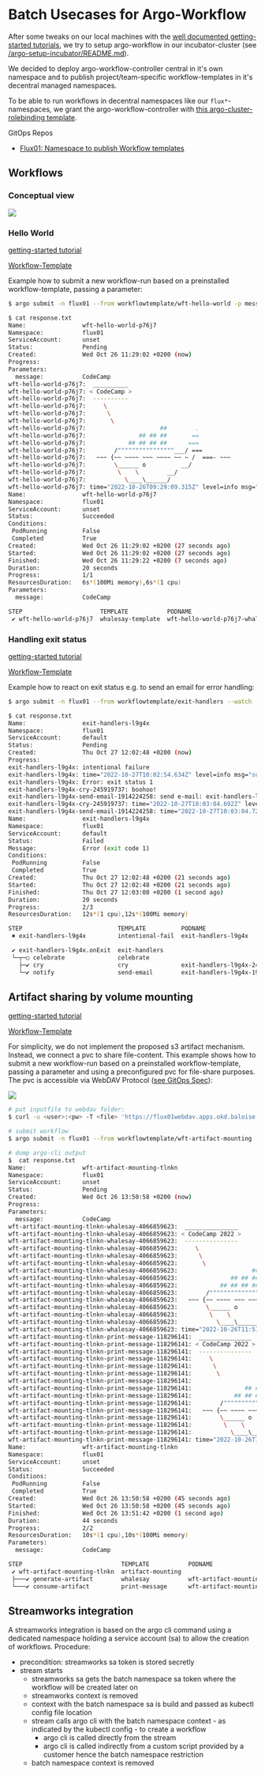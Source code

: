 # Batch Usecases for Argo-Workflow

After some tweaks on our local machines with the [well documented getting-started tutorials](https://argoproj.github.io/argo-workflows/walk-through/), we try to setup argo-workflow in our incubator-cluster (see [/argo-setup-incubator/README.md](/argo-setup-incubator/README.md)).

We decided to deploy argo-workflow-controller central in it's own namespace and to publish project/team-specific workflow-templates in it's decentral managed namespaces.

To be able to run workflows in decentral namespaces like our `flux*`-namespaces, we grant the argo-workflow-controller with [this argo-cluster-rolebinding template](https://github.com/baloise-incubator/code-camp-apps/blob/master/flux01/templates/argo-cluster-rolebinding.yaml).

GitOps Repos
* [Flux01: Namespace to publish Workflow templates](https://github.com/baloise-incubator/code-camp-apps/tree/master/flux01)

## Workflows

### Conceptual view

![](/assets/batch-deploy-submit.drawio.svg)

### Hello World
[getting-started tutorial](https://argoproj.github.io/argo-workflows/walk-through/hello-world/)

[Workflow-Template](https://github.com/baloise-incubator/code-camp-apps/blob/master/flux01/templates/wft-hello-world.yaml)

Example how to submit a new workflow-run based on a preinstalled workflow-template, passing a parameter:
```bash
$ argo submit -n flux01 --from workflowtemplate/wft-hello-world -p message=CodeCamp --watch --log | tee response.txt

$ cat response.txt   
Name:                wft-hello-world-p76j7
Namespace:           flux01
ServiceAccount:      unset
Status:              Pending
Created:             Wed Oct 26 11:29:02 +0200 (now)
Progress:            
Parameters:          
  message:           CodeCamp
wft-hello-world-p76j7:  __________ 
wft-hello-world-p76j7: < CodeCamp >
wft-hello-world-p76j7:  ---------- 
wft-hello-world-p76j7:     \
wft-hello-world-p76j7:      \
wft-hello-world-p76j7:       \     
wft-hello-world-p76j7:                     ##        .            
wft-hello-world-p76j7:               ## ## ##       ==            
wft-hello-world-p76j7:            ## ## ## ##      ===            
wft-hello-world-p76j7:        /""""""""""""""""___/ ===        
wft-hello-world-p76j7:   ~~~ {~~ ~~~~ ~~~ ~~~~ ~~ ~ /  ===- ~~~   
wft-hello-world-p76j7:        \______ o          __/            
wft-hello-world-p76j7:         \    \        __/             
wft-hello-world-p76j7:           \____\______/   
wft-hello-world-p76j7: time="2022-10-26T09:29:09.315Z" level=info msg="sub-process exited" argo=true error="<nil>"
Name:                wft-hello-world-p76j7
Namespace:           flux01
ServiceAccount:      unset
Status:              Succeeded
Conditions:          
 PodRunning          False
 Completed           True
Created:             Wed Oct 26 11:29:02 +0200 (27 seconds ago)
Started:             Wed Oct 26 11:29:02 +0200 (27 seconds ago)
Finished:            Wed Oct 26 11:29:22 +0200 (7 seconds ago)
Duration:            20 seconds
Progress:            1/1
ResourcesDuration:   6s*(100Mi memory),6s*(1 cpu)
Parameters:          
  message:           CodeCamp

STEP                      TEMPLATE           PODNAME                                             DURATION  MESSAGE
 ✔ wft-hello-world-p76j7  whalesay-template  wft-hello-world-p76j7-whalesay-template-1836767436  8s          

```

### Handling exit status
[getting-started tutorial](https://argoproj.github.io/argo-workflows/walk-through/exit-handlers/)

[Workflow-Template](https://github.com/baloise-incubator/code-camp-apps/blob/master/flux01/templates/wft-boohoo.yaml)

Example how to react on exit status e.g. to send an email for error handling:
```bash
$ argo submit -n flux01 --from workflowtemplate/exit-handlers --watch --log | tee response.txt

$ cat response.txt
Name:                exit-handlers-l9g4x
Namespace:           flux01
ServiceAccount:      default
Status:              Pending
Created:             Thu Oct 27 12:02:48 +0200 (now)
Progress:
exit-handlers-l9g4x: intentional failure
exit-handlers-l9g4x: time="2022-10-27T10:02:54.634Z" level=info msg="sub-process exited" argo=true error="<nil>"
exit-handlers-l9g4x: Error: exit status 1
exit-handlers-l9g4x-cry-245919737: boohoo!
exit-handlers-l9g4x-send-email-1914224258: send e-mail: exit-handlers-l9g4x Failed 10.861889. Failed steps [{"displayName":"exit-handlers-l9g4x","message":"Error (exit code 1)","templateName":"intentional-fail","phase":"Failed","podName":"exit-handlers-l9g4x","finishedAt":"2022-10-27T10:02:54Z"}]
exit-handlers-l9g4x-cry-245919737: time="2022-10-27T10:03:04.692Z" level=info msg="sub-process exited" argo=true error="<nil>"
exit-handlers-l9g4x-send-email-1914224258: time="2022-10-27T10:03:04.725Z" level=info msg="sub-process exited" argo=true error="<nil>"
Name:                exit-handlers-l9g4x
Namespace:           flux01
ServiceAccount:      default
Status:              Failed
Message:             Error (exit code 1)
Conditions:
 PodRunning          False
 Completed           True
Created:             Thu Oct 27 12:02:48 +0200 (21 seconds ago)
Started:             Thu Oct 27 12:02:48 +0200 (21 seconds ago)
Finished:            Thu Oct 27 12:03:08 +0200 (1 second ago)
Duration:            20 seconds
Progress:            2/3
ResourcesDuration:   12s*(1 cpu),12s*(100Mi memory)

STEP                           TEMPLATE          PODNAME                         DURATION  MESSAGE
 ✖ exit-handlers-l9g4x         intentional-fail  exit-handlers-l9g4x             6s        Error (exit code 1)

 ✔ exit-handlers-l9g4x.onExit  exit-handlers
 └─┬─○ celebrate               celebrate                                                   when 'Failed == Succeeded' evaluated false
   ├─✔ cry                     cry               exit-handlers-l9g4x-245919737   6s
   └─✔ notify                  send-email        exit-handlers-l9g4x-1914224258  6s
```

## Artifact sharing by volume mounting 
[getting-started tutorial](https://argoproj.github.io/argo-workflows/walk-through/volumes/)

[Workflow-Template](https://github.com/baloise-incubator/code-camp-apps/blob/master/flux01/templates/wft-artifact-mounting.yaml)

For simplicity, we do not implement the proposed s3 artifact mechanism. Instead, we connect a pvc to share file-content.
This example shows how to submit a new workflow-run based on a preinstalled workflow-template, passing a parameter and using a preconfigured pvc for file-share purposes. The pvc is accessible via WebDAV Protocol ([see GitOps Spec](https://github.dev/baloise-incubator/code-camp-apps)):

![](/assets/workflow.png)

```bash
# put inputfile to webdav folder:
$ curl -u <user>:<pw> -T <file> 'https://flux01webdav.apps.okd.baloise.dev'

# submit workflow
$ argo submit -n flux01 --from workflowtemplate/wft-artifact-mounting -p message=CodeCamp --watch --log | tee response.txt

# dump argo-cli output
$  cat response.txt
Name:                wft-artifact-mounting-tlnkn
Namespace:           flux01
ServiceAccount:      unset
Status:              Pending
Created:             Wed Oct 26 13:50:58 +0200 (now)
Progress:            
Parameters:          
  message:           CodeCamp
wft-artifact-mounting-tlnkn-whalesay-4066859623:  _______________ 
wft-artifact-mounting-tlnkn-whalesay-4066859623: < CodeCamp 2022 >
wft-artifact-mounting-tlnkn-whalesay-4066859623:  --------------- 
wft-artifact-mounting-tlnkn-whalesay-4066859623:     \
wft-artifact-mounting-tlnkn-whalesay-4066859623:      \
wft-artifact-mounting-tlnkn-whalesay-4066859623:       \     
wft-artifact-mounting-tlnkn-whalesay-4066859623:                     ##        .            
wft-artifact-mounting-tlnkn-whalesay-4066859623:               ## ## ##       ==            
wft-artifact-mounting-tlnkn-whalesay-4066859623:            ## ## ## ##      ===            
wft-artifact-mounting-tlnkn-whalesay-4066859623:        /""""""""""""""""___/ ===        
wft-artifact-mounting-tlnkn-whalesay-4066859623:   ~~~ {~~ ~~~~ ~~~ ~~~~ ~~ ~ /  ===- ~~~   
wft-artifact-mounting-tlnkn-whalesay-4066859623:        \______ o          __/            
wft-artifact-mounting-tlnkn-whalesay-4066859623:         \    \        __/             
wft-artifact-mounting-tlnkn-whalesay-4066859623:           \____\______/   
wft-artifact-mounting-tlnkn-whalesay-4066859623: time="2022-10-26T11:51:12.149Z" level=info msg="sub-process exited" argo=true error="<nil>"
wft-artifact-mounting-tlnkn-print-message-118296141:  _______________ 
wft-artifact-mounting-tlnkn-print-message-118296141: < CodeCamp 2022 >
wft-artifact-mounting-tlnkn-print-message-118296141:  --------------- 
wft-artifact-mounting-tlnkn-print-message-118296141:     \
wft-artifact-mounting-tlnkn-print-message-118296141:      \
wft-artifact-mounting-tlnkn-print-message-118296141:       \     
wft-artifact-mounting-tlnkn-print-message-118296141:                     ##        .            
wft-artifact-mounting-tlnkn-print-message-118296141:               ## ## ##       ==            
wft-artifact-mounting-tlnkn-print-message-118296141:            ## ## ## ##      ===            
wft-artifact-mounting-tlnkn-print-message-118296141:        /""""""""""""""""___/ ===        
wft-artifact-mounting-tlnkn-print-message-118296141:   ~~~ {~~ ~~~~ ~~~ ~~~~ ~~ ~ /  ===- ~~~   
wft-artifact-mounting-tlnkn-print-message-118296141:        \______ o          __/            
wft-artifact-mounting-tlnkn-print-message-118296141:         \    \        __/             
wft-artifact-mounting-tlnkn-print-message-118296141:           \____\______/   
wft-artifact-mounting-tlnkn-print-message-118296141: time="2022-10-26T11:51:29.955Z" level=info msg="sub-process exited" argo=true error="<nil>"
Name:                wft-artifact-mounting-tlnkn
Namespace:           flux01
ServiceAccount:      unset
Status:              Succeeded
Conditions:          
 PodRunning          False
 Completed           True
Created:             Wed Oct 26 13:50:58 +0200 (45 seconds ago)
Started:             Wed Oct 26 13:50:58 +0200 (45 seconds ago)
Finished:            Wed Oct 26 13:51:42 +0200 (1 second ago)
Duration:            44 seconds
Progress:            2/2
ResourcesDuration:   10s*(1 cpu),10s*(100Mi memory)
Parameters:          
  message:           CodeCamp

STEP                            TEMPLATE           PODNAME                                              DURATION  MESSAGE
 ✔ wft-artifact-mounting-tlnkn  artifact-mounting                                                                   
 ├───✔ generate-artifact        whalesay           wft-artifact-mounting-tlnkn-whalesay-30922292        15s         
 └───✔ consume-artifact         print-message      wft-artifact-mounting-tlnkn-print-message-877254023  9s   
```

## Streamworks integration
A streamworks integration is based on the argo cli command using a dedicated namespace holding a service account (sa) to allow the creation of workflows.
Procedure:
- precondition: streamworks sa token is stored secretly
- stream starts
  - streamworks sa gets the batch namespace sa token where the workflow will be created later on
  - streamworks context is removed
  - context with the batch namespace sa is build and passed as kubectl config file location
  - stream calls argo cli with the batch namespace context - as indicated by the kubectl config - to create a workflow
    - argo cli is called directly from the stream
    - argo cli is called indirectly from a custom script provided by a customer hence the batch namespace restriction
  - batch namespace context is removed
